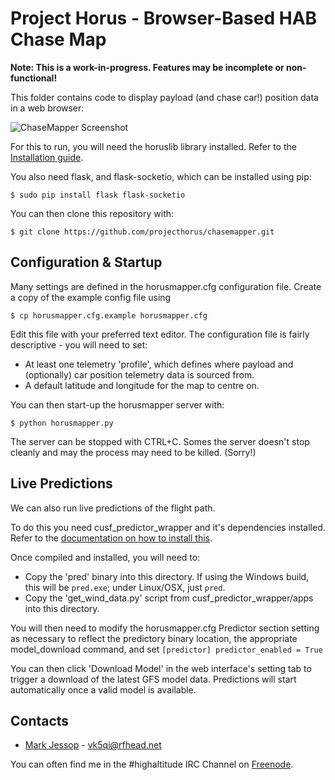 # Project Horus - Browser-Based HAB Chase Map

**Note: This is a work-in-progress. Features may be incomplete or non-functional!**

This folder contains code to display payload (and chase car!) position data in a web browser:

![ChaseMapper Screenshot](https://github.com/projecthorus/chasemapper/raw/master/doc/chasemapper.jpg)

For this to run, you will need the horuslib library installed. Refer to the [Installation guide](https://github.com/projecthorus/horus_utils/wiki/1.-Dependencies-&-Installation).

You also need flask, and flask-socketio, which can be installed using pip:
```
$ sudo pip install flask flask-socketio
```

You can then clone this repository with:
```
$ git clone https://github.com/projecthorus/chasemapper.git
```

## Configuration & Startup
Many settings are defined in the horusmapper.cfg configuration file.
Create a copy of the example config file using
```
$ cp horusmapper.cfg.example horusmapper.cfg
```
Edit this file with your preferred text editor. The configuration file is fairly descriptive - you will need to set:
 * At least one telemetry 'profile', which defines where payload and (optionally) car position telemetry data is sourced from.
 * A default latitude and longitude for the map to centre on.

You can then start-up the horusmapper server with:
```
$ python horusmapper.py
```

The server can be stopped with CTRL+C. Somes the server doesn't stop cleanly and may the process may need to be killed. (Sorry!)


## Live Predictions
We can also run live predictions of the flight path. 

To do this you need cusf_predictor_wrapper and it's dependencies installed. Refer to the [documentation on how to install this](https://github.com/darksidelemm/cusf_predictor_wrapper/).

Once compiled and installed, you will need to: 
 * Copy the 'pred' binary into this directory. If using the Windows build, this will be `pred.exe`; under Linux/OSX, just `pred`.
 * Copy the 'get_wind_data.py' script from cusf_predictor_wrapper/apps into this directory.

You will then need to modify the horusmapper.cfg Predictor section setting as necessary to reflect the predictory binary location, the appropriate model_download command, and set `[predictor] predictor_enabled = True`

You can then click 'Download Model' in the web interface's setting tab to trigger a download of the latest GFS model data. Predictions will start automatically once a valid model is available.


## Contacts
* [Mark Jessop](https://github.com/darksidelemm) - vk5qi@rfhead.net

You can often find me in the #highaltitude IRC Channel on [Freenode](https://webchat.freenode.net/).